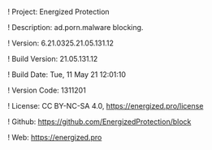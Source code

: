 ! Project: Energized Protection

! Description: ad.porn.malware blocking.

! Version: 6.21.0325.21.05.131.12

! Build Version: 21.05.131.12

! Build Date: Tue, 11 May 21 12:01:10

! Version Code: 1311201

! License: CC BY-NC-SA 4.0, https://energized.pro/license

! Github: https://github.com/EnergizedProtection/block

! Web: https://energized.pro

